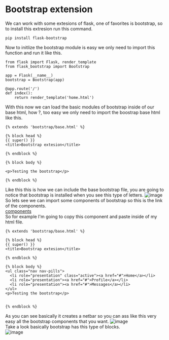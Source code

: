 # Bootstrap extension
We can work with some extesions of flask, one of favorites is bootstrap, so to install this extresion run this command.
```
pip install flask-bootstrap
```
Now to initlize the bootstrap module is easy we only need to import this function and run it like this.
```
from flask import Flask, render_template
from flask_bootstrap import Bootstrap

app = Flask(__name__)
bootstrap = Bootstrap(app)

@app.route('/')
def index():
    return render_template('home.html')
```
With this now we can load the basic modules of bootstrap inside of our base html, how ?, too easy we only need to import the boostrap base html like this.
```
{% extends 'bootstrap/base.html' %}

{% block head %}
{{ super() }}
<title>Bootstrap extesion</title>

{% endblock %}

{% block body %}

<p>Testing the bootstrap</p>

{% endblock %}
```
Like this this is how we can include the base bootstrap file, you are going to notice that bootstrap is installed when you see this type of letters.
![image](https://user-images.githubusercontent.com/66882463/173209706-e10de857-c8fc-49d7-9610-9478a3353703.png)<br />
So lets see we can import some components of bootstrap so this is the link of the components. <br />
[components](https://getbootstrap.com/docs/3.3/components/)<br />
So for example I'm going to copy this component and paste inside of my html file.
```
{% extends 'bootstrap/base.html' %}

{% block head %}
{{ super() }}
<title>Bootstrap extesion</title>

{% endblock %}

{% block body %}
<ul class="nav nav-pills">
  <li role="presentation" class="active"><a href="#">Home</a></li>
  <li role="presentation"><a href="#">Profile</a></li>
  <li role="presentation"><a href="#">Messages</a></li>
</ul>
<p>Testing the bootstrap</p>


{% endblock %}
```
As you can see basically it creates a netbar so you can ass like this very easy all the bootstrap components that you want.
![image](https://user-images.githubusercontent.com/66882463/173211180-7f18de84-0fe0-4b8d-9d07-1098f925fb6e.png)<br />
Take a look basically bootstrap has this type of blocks.<br />
![image](https://user-images.githubusercontent.com/66882463/173211197-0cea4b65-4ab2-42a8-91b9-e7d634b38b83.png)
